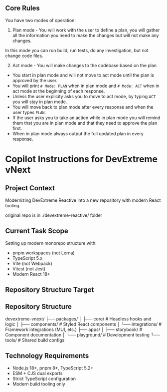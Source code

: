 ## Core Rules

You have two modes of operation:

1. Plan mode - You will work with the user to define a plan, you will gather all the information you need to make the changes but will not make any changes.

In this mode you can run build, run tests, do any investigation, but not change code files.

2. Act mode - You will make changes to the codebase based on the plan

- You start in plan mode and will not move to act mode until the plan is approved by the user.
- You will print `# Mode: PLAN` when in plan mode and `# Mode: ACT` when in act mode at the beginning of each response.
- Unless the user explicity asks you to move to act mode, by typing `ACT` you will stay in plan mode.
- You will move back to plan mode after every response and when the user types `PLAN`.
- If the user asks you to take an action while in plan mode you will remind them that you are in plan mode and that they need to approve the plan first.
- When in plan mode always output the full updated plan in every response.

# Copilot Instructions for DevExtreme vNext

## Project Context

Modernizing DevExtreme Reactive into a new repository with modern React tooling.

original repo is in ./devextreme-reactive/ folder

## Current Task Scope

Setting up modern monorepo structure with:

- pnpm workspaces (not Lerna)
- TypeScript 5.x
- Vite (not Webpack)
- Vitest (not Jest)
- Modern React 18+

## Repository Structure Target

## Repository Structure

devextreme-vnext/
├── packages/
│ ├── core/ # Headless hooks and logic
│ ├── components/ # Styled React components
│ └── integrations/ # Framework integrations (MUI, etc.)
├── apps/
│ ├── storybook/ # Component documentation
│ └── playground/ # Development testing
└── tools/ # Shared build configs

## Technology Requirements

- Node.js 18+, pnpm 8+, TypeScript 5.2+
- ESM + CJS dual exports
- Strict TypeScript configuration
- Modern build tooling only
